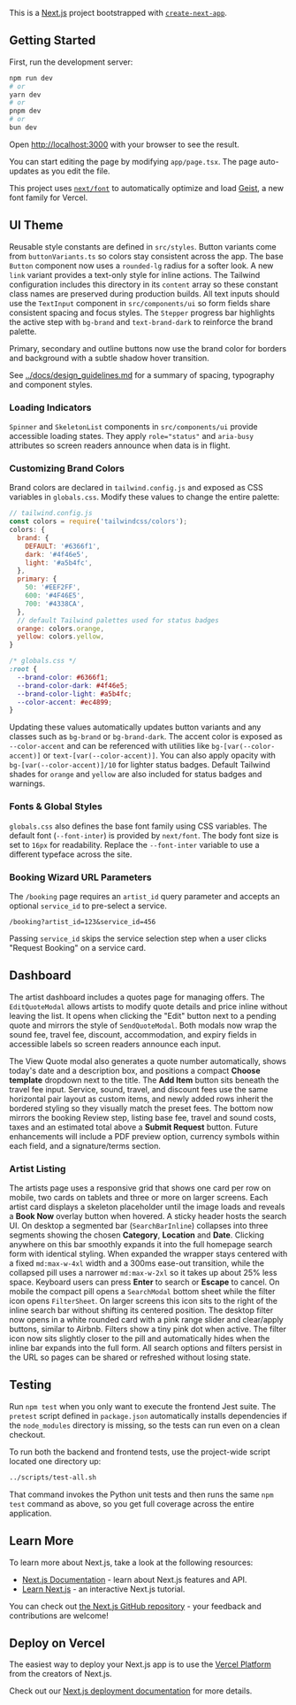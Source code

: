 This is a [Next.js](https://nextjs.org) project bootstrapped with [`create-next-app`](https://nextjs.org/docs/app/api-reference/cli/create-next-app).

## Getting Started

First, run the development server:

```bash
npm run dev
# or
yarn dev
# or
pnpm dev
# or
bun dev
```

Open [http://localhost:3000](http://localhost:3000) with your browser to see the result.

You can start editing the page by modifying `app/page.tsx`. The page auto-updates as you edit the file.

This project uses [`next/font`](https://nextjs.org/docs/app/building-your-application/optimizing/fonts) to automatically optimize and load [Geist](https://vercel.com/font), a new font family for Vercel.

## UI Theme

Reusable style constants are defined in `src/styles`. Button variants come from
`buttonVariants.ts` so colors stay consistent across the app. The base `Button`
component now uses a `rounded-lg` radius for a softer look. A new `link`
variant provides a text-only style for inline actions. The Tailwind
configuration includes this directory in its `content` array so these constant
class names are preserved during production builds.
All text inputs should use the `TextInput` component in `src/components/ui` so
form fields share consistent spacing and focus styles.
The `Stepper` progress bar highlights the active step with `bg-brand` and `text-brand-dark` to reinforce the brand palette.

Primary, secondary and outline buttons now use the brand color for borders and background with a subtle shadow hover transition.

See [../docs/design_guidelines.md](../docs/design_guidelines.md) for a summary of spacing, typography and component styles.

### Loading Indicators

`Spinner` and `SkeletonList` components in `src/components/ui` provide
accessible loading states. They apply `role="status"` and `aria-busy` attributes
so screen readers announce when data is in flight.

### Customizing Brand Colors

Brand colors are declared in `tailwind.config.js` and exposed as CSS variables in
`globals.css`. Modify these values to change the entire palette:

```javascript
// tailwind.config.js
const colors = require('tailwindcss/colors');
colors: {
  brand: {
    DEFAULT: '#6366f1',
    dark: '#4f46e5',
    light: '#a5b4fc',
  },
  primary: {
    50: '#EEF2FF',
    600: '#4F46E5',
    700: '#4338CA',
  },
  // default Tailwind palettes used for status badges
  orange: colors.orange,
  yellow: colors.yellow,
}
```

```css
/* globals.css */
:root {
  --brand-color: #6366f1;
  --brand-color-dark: #4f46e5;
  --brand-color-light: #a5b4fc;
  --color-accent: #ec4899;
}
```

Updating these values automatically updates button variants and any classes such
as `bg-brand` or `bg-brand-dark`. The accent color is exposed as `--color-accent`
and can be referenced with utilities like `bg-[var(--color-accent)]` or
`text-[var(--color-accent)]`. You can also apply opacity with
`bg-[var(--color-accent)]/10` for lighter status badges. Default Tailwind shades for `orange` and `yellow`
are also included for status badges and warnings.

### Fonts & Global Styles

`globals.css` also defines the base font family using CSS variables. The default
font (`--font-inter`) is provided by `next/font`. The body font size is set to
`16px` for readability. Replace the `--font-inter` variable to use a different
typeface across the site.

### Booking Wizard URL Parameters

The `/booking` page requires an `artist_id` query parameter and accepts an optional `service_id` to pre-select a service.

```
/booking?artist_id=123&service_id=456
```

Passing `service_id` skips the service selection step when a user clicks "Request Booking" on a service card.

## Dashboard

The artist dashboard includes a quotes page for managing offers. The `EditQuoteModal` allows artists to modify quote details and price inline without leaving the list. It opens when clicking the "Edit" button next to a pending quote and mirrors the style of `SendQuoteModal`. Both modals now wrap the sound fee, travel fee, discount, accommodation, and expiry fields in accessible labels so screen readers announce each input.

The View Quote modal also generates a quote number automatically, shows today's date and a description box, and positions a compact **Choose template** dropdown next to the title. The **Add Item** button sits beneath the travel fee input. Service, sound, travel, and discount fees use the same horizontal pair layout as custom items, and newly added rows inherit the bordered styling so they visually match the preset fees. The bottom now mirrors the booking Review step, listing base fee, travel and sound costs, taxes and an estimated total above a **Submit Request** button. Future enhancements will include a PDF preview option, currency symbols within each field, and a signature/terms section.

### Artist Listing

The artists page uses a responsive grid that shows one card per row on mobile,
two cards on tablets and three or more on larger screens. Each artist card
displays a skeleton placeholder until the image loads and reveals a **Book
Now** overlay button when hovered. A sticky header hosts the search UI. On
  desktop a segmented bar (`SearchBarInline`) collapses into three segments showing the chosen **Category**, **Location** and **Date**. Clicking anywhere on this bar smoothly expands it into the full homepage search form with identical styling. When expanded the wrapper stays centered with a fixed `md:max-w-4xl` width and a 300ms ease-out transition, while the collapsed pill uses a narrower `md:max-w-2xl` so it takes up about 25% less space. Keyboard users can press **Enter** to search or **Escape** to cancel. On mobile the compact pill opens a `SearchModal`
 bottom sheet while the filter icon opens `FilterSheet`. On larger screens this icon sits to the right of the inline search bar without shifting its centered position. The desktop filter now opens in a white rounded card with a pink range slider and clear/apply buttons, similar to Airbnb.
 Filters show a tiny pink dot when active. The filter icon now sits slightly closer to the pill and automatically hides when the inline bar expands into the full form. All search options and filters persist in the URL so pages can be shared
or refreshed without losing state.

## Testing

Run `npm test` when you only want to execute the frontend Jest suite. The `pretest` script defined in
`package.json` automatically installs dependencies if the `node_modules` directory is missing, so the
tests can run even on a clean checkout.

To run both the backend and frontend tests, use the project-wide script located one directory up:

```bash
../scripts/test-all.sh
```

That command invokes the Python unit tests and then runs the same `npm test` command as above, so you
get full coverage across the entire application.

## Learn More

To learn more about Next.js, take a look at the following resources:

- [Next.js Documentation](https://nextjs.org/docs) - learn about Next.js features and API.
- [Learn Next.js](https://nextjs.org/learn) - an interactive Next.js tutorial.

You can check out [the Next.js GitHub repository](https://github.com/vercel/next.js) - your feedback and contributions are welcome!

## Deploy on Vercel

The easiest way to deploy your Next.js app is to use the [Vercel Platform](https://vercel.com/new?utm_medium=default-template&filter=next.js&utm_source=create-next-app&utm_campaign=create-next-app-readme) from the creators of Next.js.

Check out our [Next.js deployment documentation](https://nextjs.org/docs/app/building-your-application/deploying) for more details.

